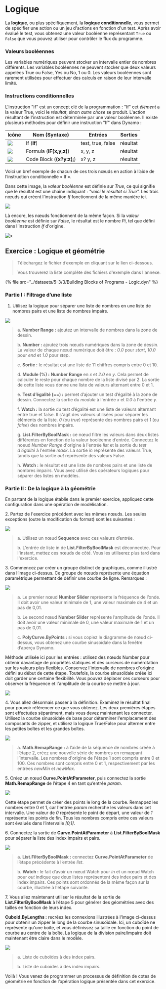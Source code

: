# Logique

La **logique**, ou plus spécifiquement, la **logique conditionnelle**, vous permet de spécifier une action ou un jeu d'actions en fonction d'un test. Après avoir évalué le test, vous obtenez une valeur booléenne représentant `True` ou `False` que vous pouvez utiliser pour contrôler le flux du programme.

### Valeurs booléennes

Les variables numériques peuvent stocker un intervalle entier de nombres différents. Les variables booléennes ne peuvent stocker que deux valeurs appelées True ou False, Yes ou No, 1 ou 0. Les valeurs booléennes sont rarement utilisées pour effectuer des calculs en raison de leur intervalle limité.

### Instructions conditionnelles

L'instruction "If" est un concept clé de la programmation : "If" cet _élément_ a la valeur True, voici le _résultat_, sinon _autre chose_ se produit. L'action résultant de l'instruction est déterminée par une valeur booléenne. Il existe plusieurs méthodes pour définir une instruction "If" dans Dynamo :

| Icône | Nom (Syntaxe) | Entrées | Sorties |
| ----------------------------------------------- | ------------------------- | ----------------- | ------- |
| ![](<../images/5-3/3/If.jpg>) | If (**If**) | test, true, false | résultat |
| ![](../images/5-3/3/Formula.jpg) | Formula (**IF(x,y,z)**) | x, y, z | résultat |
| ![](<../images/5-3/3/Code Block.jpg>) | Code Block (**(x?y:z);**) | x? y, z | résultat |

Voici un bref exemple de chacun de ces trois nœuds en action à l’aide de l’instruction conditionnelle « If ».

Dans cette image, la _valeur booléenne_ est définie sur _True_, ce qui signifie que le résultat est une chaîne indiquant : _"voici le résultat si True"._ Les trois nœuds qui créent l'instruction _If_ fonctionnent de la même manière ici.

![](<../images/5-3/3/logic - conditional statements 01 false.jpg>)

Là encore, les nœuds fonctionnent de la même façon. Si la _valeur booléenne_ est définie sur _False_, le résultat est le nombre _Pi_, tel que défini dans l'instruction _If_ d'origine.

![ x](<../images/5-3/3/logic - conditional statements 02 true.jpg>)

## Exercice : Logique et géométrie

> Téléchargez le fichier d’exemple en cliquant sur le lien ci-dessous.
>
> Vous trouverez la liste complète des fichiers d'exemple dans l'annexe.

{% file src="../datasets/5-3/3/Building Blocks of Programs - Logic.dyn" %}

### Partie I : Filtrage d’une liste

1. Utilisez la logique pour séparer une liste de nombres en une liste de nombres pairs et une liste de nombres impairs.

![](<../images/5-3/3/logic - exercise part I-01.jpg>)

> a. **Number Range :** ajoutez un intervalle de nombres dans la zone de dessin.
>
> b. **Number :** ajoutez trois nœuds numériques dans la zone de dessin. La valeur de chaque nœud numérique doit être : _0.0_ pour _start_, _10.0_ pour _end_ et _1.0_ pour _step_.
>
> c. **Sortie :** le résultat est une liste de 11 chiffres compris entre 0 et 10.
>
> d. **Module (%) :** **Number Range** en _x_ et _2.0_ en _y_. Cela permet de calculer le reste pour chaque nombre de la liste divisé par 2. La sortie de cette liste vous donne une liste de valeurs alternant entre 0 et 1.
>
> e. **Test d’égalité (==) :** permet d’ajouter un test d’égalité à la zone de dessin. Connectez la sortie du _module_ à l'entrée _x_ et _0.0_ à l'entrée _y_.
>
> f. **Watch :** la sortie du test d’égalité est une liste de valeurs alternant entre true et false. Il s'agit des valeurs utilisées pour séparer les éléments de la liste. _0_ (ou _true_) représente des nombres pairs et _1_ (ou _false_) des nombres impairs.
>
> g. **List.FilterByBoolMask :** ce nœud filtre les valeurs dans deux listes différentes en fonction de la valeur booléenne d’entrée. Connectez le noeud _Number Range_ d'origine à l'entrée _list_ et la sortie du _test d'égalité_ à l'entrée _mask_. La sortie _in_ représente des valeurs True, tandis que la sortie _out_ représente des valeurs False.
>
> h. **Watch :** le résultat est une liste de nombres pairs et une liste de nombres impairs. Vous avez utilisé des opérateurs logiques pour séparer des listes en modèles.

### Partie II : De la logique à la géométrie

En partant de la logique établie dans le premier exercice, appliquez cette configuration dans une opération de modélisation.

2\. Partez de l'exercice précédent avec les mêmes nœuds. Les seules exceptions (outre la modification du format) sont les suivantes :

![](<../images/5-3/3/logic - exercise part II-01.jpg>)

> a. Utilisez un nœud **Sequence** avec ces valeurs d’entrée.
>
> b. L’entrée de liste in de **List.FilterByBoolMask** est déconnectée. Pour l'instant, mettez ces nœuds de côté. Vous les utiliserez plus tard dans l'exercice.

3\. Commencez par créer un groupe distinct de graphiques, comme illustré dans l’image ci-dessus. Ce groupe de nœuds représente une équation paramétrique permettant de définir une courbe de ligne. Remarques :

![](<../images/5-3/3/logic - exercise part II-02.jpg>)

> a. Le premier nœud **Number Slider** représente la fréquence de l’onde. Il doit avoir une valeur minimale de 1, une valeur maximale de 4 et un pas de 0,01.
>
> b. Le second nœud **Number Slider** représente l’amplitude de l’onde. Il doit avoir une valeur minimale de 0, une valeur maximale de 1 et un pas de 0,01.
>
> c. **PolyCurve.ByPoints :** si vous copiez le diagramme de nœud ci-dessus, vous obtenez une courbe sinusoïdale dans la fenêtre d’aperçu Dynamo.

Méthode utilisée ici pour les entrées : utilisez des nœuds Number pour obtenir davantage de propriétés statiques et des curseurs de numérotation sur les valeurs plus flexibles. Conservez l'intervalle de nombres d'origine défini au début de cette étape. Toutefois, la courbe sinusoïdale créée ici doit garder une certaine flexibilité. Vous pouvez déplacer ces curseurs pour observer la fréquence et l'amplitude de la courbe se mettre à jour.

![](<../images/5-3/3/logic - exercise part II-03.gif>)

4\. Vous allez désormais passer à la définition. Examinez le résultat final pour pouvoir référencer ce que vous obtenez. Les deux premières étapes sont effectuées séparément, mais vous devez maintenant les connecter. Utilisez la courbe sinusoïdale de base pour déterminer l'emplacement des composants de zipper, et utilisez la logique True/False pour alterner entre les petites boîtes et les grandes boîtes.

![](<../images/5-3/3/logic - exercise part II-04.jpg>)

> a. **Math.RemapRange :** à l’aide de la séquence de nombres créée à l’étape 2, créez une nouvelle série de nombres en remappant l’intervalle. Les nombres d'origine de l'étape 1 sont compris entre 0 et 100. Ces nombres sont compris entre 0 et 1, respectivement par les entrées _newMin_ et _newMax_.

5\. Créez un nœud **Curve.PointAtParameter**, puis connectez la sortie **Math.RemapRange** de l’étape 4 en tant qu’entrée _param_.

![](<../images/5-3/3/logic - exercise part II-05.jpg>)

Cette étape permet de créer des points le long de la courbe. Remappez les nombres entre 0 et 1, car l'entrée _param_ recherche les valeurs dans cet intervalle. Une valeur de _0_ représente le point de départ, une valeur de _1_ représente les points de fin. Tous les nombres compris entre ces valeurs sont évalués dans l’intervalle _[0,1]_.

6\. Connectez la sortie de **Curve.PointAtParameter** à **List.FilterByBoolMask** pour séparer la liste des index impairs et pairs.

![](<../images/5-3/3/logic - exercise part II-06.jpg>)

> a. **List.FilterByBoolMask :** connectez **Curve.PointAtParameter** de l’étape précédente à l’entrée _list_.
>
> b. **Watch :** le fait d’avoir un nœud Watch pour _in_ et un nœud Watch pour _out_ indique que deux listes représentent des index pairs et des index impairs. Ces points sont ordonnés de la même façon sur la courbe, illustrée à l'étape suivante.

7\. Vous allez maintenant utiliser le résultat de la sortie de **List.FilterByBoolMask** à l’étape 5 pour générer des géométries avec des tailles en fonction de leurs index.

**Cuboid.ByLengths :** recréez les connexions illustrées à l'image ci-dessus pour obtenir un zipper le long de la courbe sinusoïdale. Ici, un cuboïde ne représente qu'une boîte, et vous définissez sa taille en fonction du point de courbe au centre de la boîte. La logique de la division paire/impaire doit maintenant être claire dans le modèle.

![](<../images/5-3/3/logic - exercise part II-07.jpg>)

> a. Liste de cuboïdes à des index pairs.
>
> b. Liste de cuboïdes à des index impairs.

Voilà ! Vous venez de programmer un processus de définition de cotes de géométrie en fonction de l’opération logique présentée dans cet exercice.
